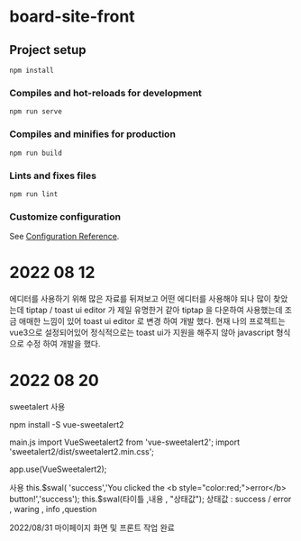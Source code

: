 # board-site-front

## Project setup
```
npm install
```

### Compiles and hot-reloads for development
```
npm run serve
```

### Compiles and minifies for production
```
npm run build
```

### Lints and fixes files
```
npm run lint
```

### Customize configuration
See [Configuration Reference](https://cli.vuejs.org/config/).


# 2022 08 12
에디터를 사용하기 위해 많은 자료를 뒤져보고 어떤 에디터를 사용해야 되나 많이 찾았는데
tiptap / toast ui editor 가 제일 유명한거 같아
tiptap 을 다운하여 사용했는데 조금 애매한 느낌이 있어
toast ui editor 로 변경 하여 개발 했다.
현재 나의 프로젝트는 vue3으로 설정되어있어 정식적으로는 toast ui가 지원을 해주지 않아
javascript 형식으로 수정 하여 개발을 했다.

# 2022 08 20
sweetalert 사용

npm install -S vue-sweetalert2

main.js
import VueSweetalert2 from 'vue-sweetalert2';
import 'sweetalert2/dist/sweetalert2.min.css';

app.use(VueSweetalert2);

사용
this.$swal( 'success','You clicked the <b style="color:red;">error</b> button!','success');
this.$swal(타이틀 ,내용 , "상태값");
상태값 :  success / error , waring , info ,question



2022/08/31
마이페이지 화면 및 프론트 작업 완료
